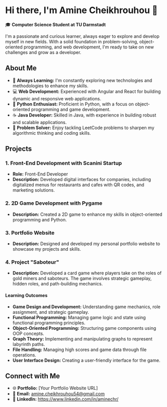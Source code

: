# Hi there, I'm Amine Cheikhrouhou 👋

🎓 **Computer Science Student at TU Darmstadt**

I'm a passionate and curious learner, always eager to explore and develop myself in new fields. With a solid foundation in problem-solving, object-oriented programming, and web development, I'm ready to take on new challenges and grow as a developer.

## About Me

- 🌱 **Always Learning:** I'm constantly exploring new technologies and methodologies to enhance my skills.
- 💻 **Web Development:** Experienced with Angular and React for building dynamic and responsive web applications.
- 🐍 **Python Enthusiast:** Proficient in Python, with a focus on object-oriented programming and game development.
- ☕ **Java Developer:** Skilled in Java, with experience in building robust and scalable applications.
- 🧩 **Problem Solver:** Enjoy tackling LeetCode problems to sharpen my algorithmic thinking and coding skills.

## Projects

### 1. Front-End Development with Scanini Startup
- **Role:** Front-End Developer
- **Description:** Developed digital interfaces for companies, including digitalized menus for restaurants and cafes with QR codes, and marketing solutions.

### 2. 2D Game Development with Pygame
- **Description:** Created a 2D game to enhance my skills in object-oriented programming and Python.

### 3. Portfolio Website
- **Description:** Designed and developed my personal portfolio website to showcase my projects and skills.

### 4. Project "Saboteur"
- **Description:** Developed a card game where players take on the roles of gold miners and saboteurs. The game involves strategic gameplay, hidden roles, and path-building mechanics.

#### Learning Outcomes
- **Game Design and Development:** Understanding game mechanics, role assignment, and strategic gameplay.
- **Functional Programming:** Managing game logic and state using functional programming principles.
- **Object-Oriented Programming:** Structuring game components using OOP concepts.
- **Graph Theory:** Implementing and manipulating graphs to represent labyrinth paths.
- **File Handling:** Managing high scores and game data through file operations.
- **User Interface Design:** Creating a user-friendly interface for the game.

## Connect with Me

- 🌐 **Portfolio:** [Your Portfolio Website URL]
- 📧 **Email:** amine.cheikhrouhou54@gmail.com
- 💼 **LinkedIn:** https://www.linkedin.com/in/aminechr/
